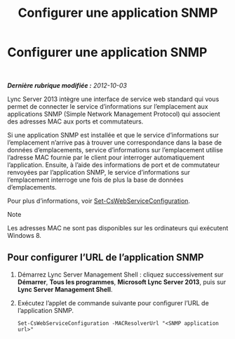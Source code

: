 ﻿---
title: Configurer une application SNMP
TOCTitle: Configurer une application SNMP
ms:assetid: c4b4a736-3b2e-45b9-a965-19d22161ad57
ms:mtpsurl: https://technet.microsoft.com/fr-fr/library/Gg412972(v=OCS.15)
ms:contentKeyID: 49298796
ms.date: 05/20/2016
mtps_version: v=OCS.15
ms.translationtype: HT
---

# Configurer une application SNMP

 

_**Dernière rubrique modifiée :** 2012-10-03_

Lync Server 2013 intègre une interface de service web standard qui vous permet de connecter le service d’informations sur l’emplacement aux applications SNMP (Simple Network Management Protocol) qui associent des adresses MAC aux ports et commutateurs.

Si une application SNMP est installée et que le service d’informations sur l’emplacement n’arrive pas à trouver une correspondance dans la base de données d’emplacements, service d’informations sur l’emplacement utilise l’adresse MAC fournie par le client pour interroger automatiquement l’application. Ensuite, à l’aide des informations de port et de commutateur renvoyées par l’application SNMP, le service d’informations sur l’emplacement interroge une fois de plus la base de données d’emplacements.

Pour plus d’informations, voir [Set-CsWebServiceConfiguration](https://docs.microsoft.com/en-us/powershell/module/skype/Set-CsWebServiceConfiguration).

> [!note]  
> Les adresses MAC ne sont pas disponibles sur les ordinateurs qui exécutent Windows 8.

## Pour configurer l’URL de l’application SNMP

1.  Démarrez Lync Server Management Shell : cliquez successivement sur **Démarrer**, **Tous les programmes**, **Microsoft Lync Server 2013**, puis sur **Lync Server Management Shell**.

2.  Exécutez l’applet de commande suivante pour configurer l’URL de l’application SNMP.
    
        Set-CsWebServiceConfiguration -MACResolverUrl "<SNMP application url>"

